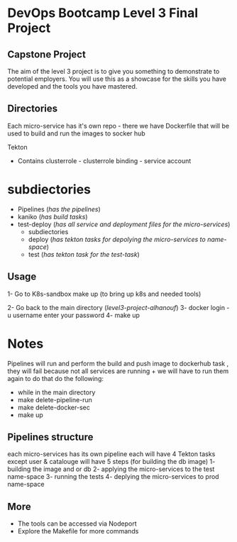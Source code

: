 # DevOps Bootcamp Level 3 Final Project

## Capstone Project

The aim of the level 3 project is to give you something to demonstrate to potential employers. You will use this as a showcase for the skills you have developed and the tools you have mastered.

## Directories 
Each micro-service has it's own repo - there we have Dockerfile that will be used to build and run the images to socker hub

Tekton 
- Contains clusterrole - clusterrole binding - service account

# subdiectories
- Pipelines (*has the pipelines*)
- kaniko (*has build tasks*)
- test-deploy (*has all service and deployment files for the micro-services*)
	- subdiectories
	- deploy (*has tekton tasks for depolying the micro-services to name-space*)
	- test (*has tekton task for the test-task*)
## Usage
1- Go to K8s-sandbox make up (to bring up k8s and needed tools)

2- Go back to the main directory (*level3-project-alhanouf*)
3- docker login -u username
        enter your password
4- make up

# Notes
Pipelines will run and perform the build and push image to dockerhub task , they will fail because not all services are running + we will have to run them again to do that do the following:

- while in the main directory 
- make delete-pipeline-run 
- make delete-docker-sec
- make up

## Pipelines structure 

each micro-services has its own pipeline each will have 4 Tekton tasks except user & catalouge will have 5 steps (for building the db image)
1- building the image and or db
2- applying the micro-services to the test name-space 
3- running the tests
4- deplying the micro-services to prod name-space


## More

- The tools can be accessed via Nodeport
- Explore the Makefile for more commands 

